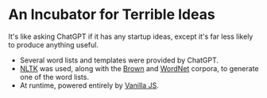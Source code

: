 # An Incubator for Terrible Ideas

It's like asking ChatGPT if it has any startup ideas,
except it's far less likely to produce anything useful.

* Several word lists and templates were provided by ChatGPT.
* [NLTK](https://www.nltk.org/) was used, along with the
  [Brown](http://korpus.uib.no/icame/brown/bcm.html)
  and
  [WordNet](https://wordnet.princeton.edu/)
  corpora, to generate one of the word lists.
* At runtime, powered entirely by [Vanilla JS](http://vanilla-js.com/).
